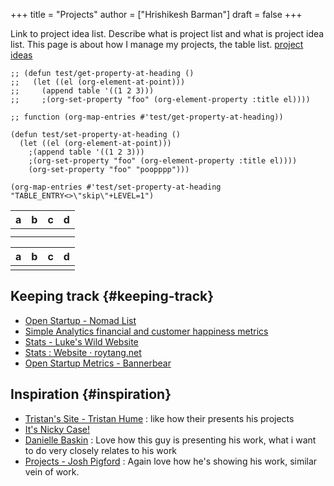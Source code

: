 +++
title = "Projects"
author = ["Hrishikesh Barman"]
draft = false
+++

Link to project idea list. Describe what is project list and what is project idea list.
This page is about how I manage my projects, the table list. [project ideas](/project_ideas.html)

```emacs-lisp
;; (defun test/get-property-at-heading ()
;;   (let ((el (org-element-at-point)))
;;     (append table '((1 2 3)))
;;     ;(org-set-property "foo" (org-element-property :title el))))

;; function (org-map-entries #'test/get-property-at-heading))

(defun test/set-property-at-heading ()
  (let ((el (org-element-at-point)))
    ;(append table '((1 2 3)))
    ;(org-set-property "foo" (org-element-property :title el))))
    (org-set-property "foo" "poopppp")))

(org-map-entries #'test/set-property-at-heading "TABLE_ENTRY<>\"skip\"+LEVEL=1")
```

<a id="table--projects"></a>

| a | b | c | d |
|---|---|---|---|
|   |   |   |   |
|   |   |   |   |

| a | b | c | d |
|---|---|---|---|
|   |   |   |   |


## Keeping track {#keeping-track}

-   [Open Startup - Nomad List](https://nomadlist.com/open)
-   [Simple Analytics financial and customer happiness metrics](https://simpleanalytics.com/open)
-   [Stats - Luke's Wild Website](https://www.lkhrs.com/stats/)
-   [Stats : Website · roytang.net](https://roytang.net/page/stats/site/)
-   [Open Startup Metrics - Bannerbear](https://www.bannerbear.com/open/)


## Inspiration {#inspiration}

-   [Tristan's Site - Tristan Hume](https://thume.ca/) : like how their presents his projects
-   [It's Nicky Case!](https://ncase.me/)
-   [Danielle Baskin](https://daniellebaskin.com/) : Love how this guy is presenting his work, what i want to do very closely relates to his work
-   [Projects - Josh Pigford](https://joshpigford.com/projects) : Again love how he's showing his work, similar vein of work.
